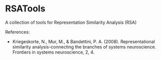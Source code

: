# RSATools


A collection of tools for Representation Similarity Analysis (RSA)

References:
  * Kriegeskorte, N., Mur, M., & Bandettini, P. A. (2008). Representational similarity analysis-connecting the branches of systems neuroscience. Frontiers in systems neuroscience, 2, 4.

